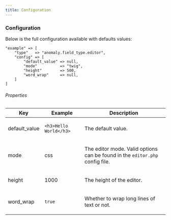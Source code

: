 ```yaml
---
title: Configuration
---
```


### Configuration

Below is the full configuration available with defaults values:

    "example" => [
        "type"   => "anomaly.field_type.editor",
        "config" => [
            "default_value" => null,
            "mode"          => "twig",
            "height"        => 500,
            "word_wrap"     => null,
        ]
    ]

###### Properties

<table class="table table-bordered table-striped">

<thead>

<tr>

<th>Key</th>

<th>Example</th>

<th>Description</th>

</tr>

</thead>

<tbody>

<tr>

<td>

default_value

</td>

<td>

`<h3>Hello World</h3>`

</td>

<td>

The default value.

</td>

</tr>

<tr>

<td>

mode

</td>

<td>

css

</td>

<td>

The editor mode. Valid options can be found in the `editor.php` config file.

</td>

</tr>

<tr>

<td>

height

</td>

<td>

1000

</td>

<td>

The height of the editor.

</td>

</tr>

<tr>

<td>

word_wrap

</td>

<td>

`true`

</td>

<td>

Whether to wrap long lines of text or not.

</td>

</tr>

</tbody>

</table>
